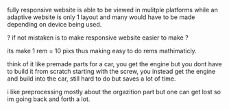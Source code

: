  fully responsive website is able to be viewed in mulitple platforms while an adaptive website is only 1 layout and many would have to be made depending on device being used.

 ? if not mistaken is to make responsive website easier to make ? 

 its make 1 rem = 10 pixs thus making easy to do rems mathimaticly. 

 think of it like premade parts for a car, you get the engine but you dont have to build it from scratch starting with the screw, you instead get the engine and build into the car, still hard to do but saves a lot of time.

 i like preprocessing mostly about the orgazition part but one can get lost so im going back and forth a lot. 



